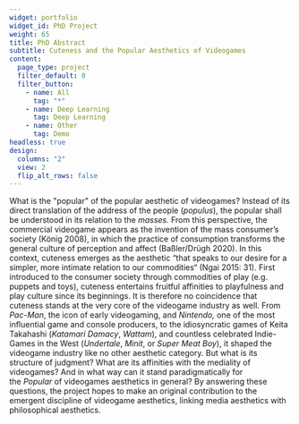 ```yaml
---
widget: portfolio
widget_id: PhD Project
weight: 65
title: PhD Abstract
subtitle: Cuteness and the Popular Aesthetics of Videogames
content:
  page_type: project
  filter_default: 0
  filter_button:
    - name: All
      tag: "*"
    - name: Deep Learning
      tag: Deep Learning
    - name: Other
      tag: Demo
headless: true
design:
  columns: "2"
  view: 2
  flip_alt_rows: false
---
```

<!--StartFragment-->

What is the "popular" of the popular aesthetic of videogames? Instead of its direct translation of the address of the people (*populus*), the popular shall be understood in its relation to the *masses.* From this perspective, the commercial videogame appears as the invention of the mass consumer’s society (König 2008), in which the practice of consumption transforms the general culture of perception and affect (Baßler/Drügh 2020). In this context, cuteness emerges as the aesthetic “that speaks to our desire for a simpler, more intimate relation to our commodities“ (Ngai 2015: 31). First introduced to the consumer society through commodities of play (e.g. puppets and toys), cuteness entertains fruitful affinities to playfulness and play culture since its beginnings. It is therefore no coincidence that cuteness stands at the very core of the videogame industry as well. From *Pac-Man*, the icon of early videogaming, and *Nintendo,* one of the most influential game and console producers, to the idiosyncratic games of Keita Takahashi (*Katamari Damacy*, *Wattam*), and countless celebrated Indie-Games in the West (*Undertale*, *Minit*, or *Super Meat Boy*), it shaped the videogame industry like no other aesthetic category. But what is its structure of judgment? What are its affinities with the mediality of videogames? And in what way can it stand paradigmatically for the *Popular* of videogames aesthetics in general? By answering these questions, the project hopes to make an original contribution to the emergent discipline of videogame aesthetics, linking media aesthetics with philosophical aesthetics.

<!--EndFragment-->